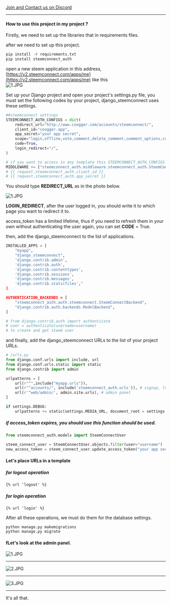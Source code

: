 [Join and Contact us on Discord](https://discord.gg/avmdZJa)

------

#### How to use this project in my project ?

Firstly, we need to set up the libraries that in requirements files.

after we need to set up this project.

```python
pip install -r requirements.txt
pip install steemconnect_auth
```

open a new steem application in this address, [https://v2.steemconnect.com/apps/me](https://v2.steemconnect.com/apps/me) like this
<br>
![1.JPG](https://cdn.steemitimages.com/DQmUuKDj9mzR29bKkXq6Z7r7uaVT1Q3NV6QuBFTGe3WE4Qh/1.JPG)

Set up your Django project and open your project's settings.py file, you must set the following codes by your project, django_steemconnect uses these settings.

```python
##steemconnect settings
STEEMCONNECT_AUTH_CONFIGS = dict(
    redirect_url="http://www.coogger.com/accounts/steemconnect/",
    client_id="coogger.app",
    app_secret="your app secret",
    scope="login,offline,vote,comment,delete_comment,comment_options,custom_json,claim_reward_balance",
    code=True,
    login_redirect="/",
)

# if you want to access in any template this STEEMCONNECT_AUTH_CONFIGS
MIDDLEWARE += ["steemconnect_auth.middleware.steemconnect_auth.SteemConnectAuthMiddleware"]
# {{ request.steemconnect_auth.client_id }}
# {{ request.steemconnect_auth.app_secret }}

```
You should type **REDIRECT_URL** as in the photo below.

![1.JPG](https://cdn.steemitimages.com/DQmRYNKg9z6D9PEmkeSFqiuHpUEjmeEqA36HjrLaqSxgUMQ/1.JPG)

**LOGIN_REDIRECT**, after the user logged in, you should write it to which page you want to redirect it to.

access_token has a limited lifetime, thus if you need to refresh them in your own without authenticating the user again, you can set **CODE** = True.

then, add the django_steemconnect to the list of applications.

```python
INSTALLED_APPS = [
    "myapp",
    "django_steemconnect",
    'django.contrib.admin',
    'django.contrib.auth',
    'django.contrib.contenttypes',
    'django.contrib.sessions',
    'django.contrib.messages',
    'django.contrib.staticfiles',"
]

AUTHENTICATION_BACKENDS = [
    "steemconnect_auth.auth.steemconnect.SteemConnectBackend",
    "django.contrib.auth.backends.ModelBackend",
]

# from django.contrib.auth import authenticate
# user = authenticate(username=username) 
# to create and get steem user
```
and finally, add the django_steemconnect URLs to the list of your project URLs.

```python
# /urls.py
from django.conf.urls import include, url
from django.conf.urls.static import static
from django.contrib import admin

urlpatterns = [
    url(r"^",include("myapp.urls")),
    url(r"^accounts/", include('steemconnect_auth.urls')), # signup, login or create new user
    url(r'^web/admin/', admin.site.urls), # admin panel
]

if settings.DEBUG:
    urlpatterns += static(settings.MEDIA_URL, document_root = settings.MEDIA_ROOT)
```

##### if access_token expires, you should use this function should be used.

```python
from steemconnect_auth.models import SteemConnectUser

steem_connect_user = SteemConnectUser.objects.filter(user="username")
new_access_token = steem_connect_user.update_access_token("your app secret")
```

#### Let's place URLs in a template

##### for logout operation
```
{% url 'logout' %}
```


##### for login operation
```
{% url 'login' %}
```

After all these operations, we must do them for the database settings.

```
python manage.py makemigrations
python manage.py migrate
```

#### fLet's look at the admin panel.

![1.JPG](https://cdn.steemitimages.com/DQmc4FyM4kQ1ZBP8ihDfCp6vWq4E8Aia3A1aiRpWP4Po4so/1.JPG)

----

![2.JPG](https://cdn.steemitimages.com/DQmPkJbQZqr7e99enWg12vVnH4sCoKTbBWdjZ679ZEBxKLF/2.JPG)

----

![3.JPG](https://cdn.steemitimages.com/DQmdj7hL26xpXGQTVdfrQDzkcCqcsQaBWBnYs5ARuUao4Gg/3.JPG)

----

It's all that.
